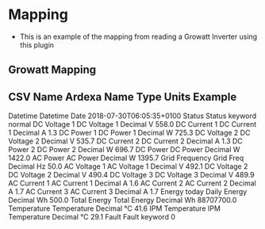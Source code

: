 # Mapping
- This is an example of the mapping from reading a Growatt Inverter using this plugin


## Growatt Mapping

CSV Name                    Ardexa Name             Type        Units      Example
------------------------------------------------------------------------------------
Datetime                    Datetime                Date                    2018-07-30T06:05:35+0100
Status                      Status                  keyword                 normal
DC Voltage 1                DC Voltage 1            Decimal     V           558.0
DC Current 1                DC Current 1            Decimal     A           1.3
DC Power 1                  DC Power 1              Decimal     W           725.3
DC Voltage 2                DC Voltage 2            Decimal     V           535.7
DC Current 2                DC Current 2            Decimal     A           1.3
DC Power 2                  DC Power 2              Decimal     W           696.7
DC Power                    DC Power                Decimal     W           1422.0
AC Power                    AC Power                Decimal     W           1395.7
Grid Frequency              Grid Freq               Decimal     Hz          50.0
AC Voltage 1                AC Voltage 1            Decimal     V           492.1
DC Voltage 2                DC Voltage 2            Decimal     V           490.4
DC Voltage 3                DC Voltage 3            Decimal     V           489.9
AC Current 1                AC Current 1            Decimal     A           1.6
AC Current 2                AC Current 2            Decimal     A           1.7
AC Current 3                AC Current 3            Decimal     A           1.7
Energy today                Daily Energy            Decimal     Wh          500.0
Total Energy                Total Energy            Decimal     Wh          88707700.0
Temperature                 Temperature             Decimal     °C          41.6
IPM Temperature             IPM Temperature         Decimal     °C          29.1
Fault                       Fault                   keyword                 0



